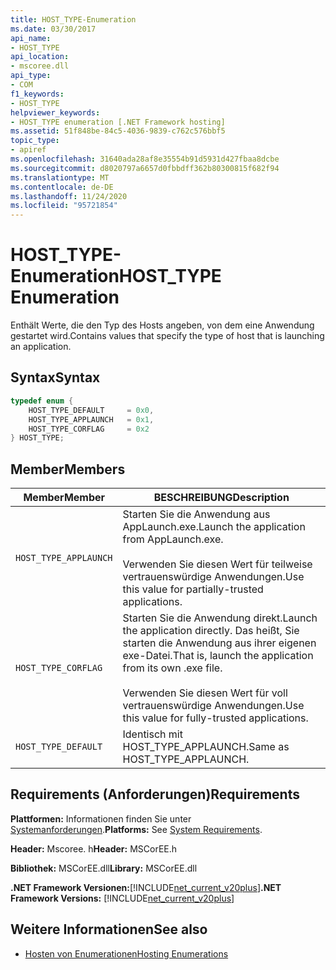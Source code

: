 ```yaml
---
title: HOST_TYPE-Enumeration
ms.date: 03/30/2017
api_name:
- HOST_TYPE
api_location:
- mscoree.dll
api_type:
- COM
f1_keywords:
- HOST_TYPE
helpviewer_keywords:
- HOST_TYPE enumeration [.NET Framework hosting]
ms.assetid: 51f848be-84c5-4036-9839-c762c576bbf5
topic_type:
- apiref
ms.openlocfilehash: 31640ada28af8e35554b91d5931d427fbaa8dcbe
ms.sourcegitcommit: d8020797a6657d0fbbdff362b80300815f682f94
ms.translationtype: MT
ms.contentlocale: de-DE
ms.lasthandoff: 11/24/2020
ms.locfileid: "95721854"
---
```

# <a name="host_type-enumeration"></a><span data-ttu-id="de457-102">HOST_TYPE-Enumeration</span><span class="sxs-lookup"><span data-stu-id="de457-102">HOST_TYPE Enumeration</span></span>

<span data-ttu-id="de457-103">Enthält Werte, die den Typ des Hosts angeben, von dem eine Anwendung gestartet wird.</span><span class="sxs-lookup"><span data-stu-id="de457-103">Contains values that specify the type of host that is launching an application.</span></span>  
  
## <a name="syntax"></a><span data-ttu-id="de457-104">Syntax</span><span class="sxs-lookup"><span data-stu-id="de457-104">Syntax</span></span>  
  
```cpp  
typedef enum {  
    HOST_TYPE_DEFAULT     = 0x0,  
    HOST_TYPE_APPLAUNCH   = 0x1,  
    HOST_TYPE_CORFLAG     = 0x2  
} HOST_TYPE;  
```  
  
## <a name="members"></a><span data-ttu-id="de457-105">Member</span><span class="sxs-lookup"><span data-stu-id="de457-105">Members</span></span>  
  
|<span data-ttu-id="de457-106">Member</span><span class="sxs-lookup"><span data-stu-id="de457-106">Member</span></span>|<span data-ttu-id="de457-107">BESCHREIBUNG</span><span class="sxs-lookup"><span data-stu-id="de457-107">Description</span></span>|  
|------------|-----------------|  
|`HOST_TYPE_APPLAUNCH`|<span data-ttu-id="de457-108">Starten Sie die Anwendung aus AppLaunch.exe.</span><span class="sxs-lookup"><span data-stu-id="de457-108">Launch the application from AppLaunch.exe.</span></span><br /><br /> <span data-ttu-id="de457-109">Verwenden Sie diesen Wert für teilweise vertrauenswürdige Anwendungen.</span><span class="sxs-lookup"><span data-stu-id="de457-109">Use this value for partially-trusted applications.</span></span>|  
|`HOST_TYPE_CORFLAG`|<span data-ttu-id="de457-110">Starten Sie die Anwendung direkt.</span><span class="sxs-lookup"><span data-stu-id="de457-110">Launch the application directly.</span></span> <span data-ttu-id="de457-111">Das heißt, Sie starten die Anwendung aus ihrer eigenen exe-Datei.</span><span class="sxs-lookup"><span data-stu-id="de457-111">That is, launch the application from its own .exe file.</span></span><br /><br /> <span data-ttu-id="de457-112">Verwenden Sie diesen Wert für voll vertrauenswürdige Anwendungen.</span><span class="sxs-lookup"><span data-stu-id="de457-112">Use this value for fully-trusted applications.</span></span>|  
|`HOST_TYPE_DEFAULT`|<span data-ttu-id="de457-113">Identisch mit HOST_TYPE_APPLAUNCH.</span><span class="sxs-lookup"><span data-stu-id="de457-113">Same as HOST_TYPE_APPLAUNCH.</span></span>|  
  
## <a name="requirements"></a><span data-ttu-id="de457-114">Requirements (Anforderungen)</span><span class="sxs-lookup"><span data-stu-id="de457-114">Requirements</span></span>  

 <span data-ttu-id="de457-115">**Plattformen:** Informationen finden Sie unter [Systemanforderungen](../../get-started/system-requirements.md).</span><span class="sxs-lookup"><span data-stu-id="de457-115">**Platforms:** See [System Requirements](../../get-started/system-requirements.md).</span></span>  
  
 <span data-ttu-id="de457-116">**Header:** Mscoree. h</span><span class="sxs-lookup"><span data-stu-id="de457-116">**Header:** MSCorEE.h</span></span>  
  
 <span data-ttu-id="de457-117">**Bibliothek:** MSCorEE.dll</span><span class="sxs-lookup"><span data-stu-id="de457-117">**Library:** MSCorEE.dll</span></span>  
  
 <span data-ttu-id="de457-118">**.NET Framework Versionen:**[!INCLUDE[net_current_v20plus](../../../../includes/net-current-v20plus-md.md)]</span><span class="sxs-lookup"><span data-stu-id="de457-118">**.NET Framework Versions:** [!INCLUDE[net_current_v20plus](../../../../includes/net-current-v20plus-md.md)]</span></span>  
  
## <a name="see-also"></a><span data-ttu-id="de457-119">Weitere Informationen</span><span class="sxs-lookup"><span data-stu-id="de457-119">See also</span></span>

- [<span data-ttu-id="de457-120">Hosten von Enumerationen</span><span class="sxs-lookup"><span data-stu-id="de457-120">Hosting Enumerations</span></span>](hosting-enumerations.md)
